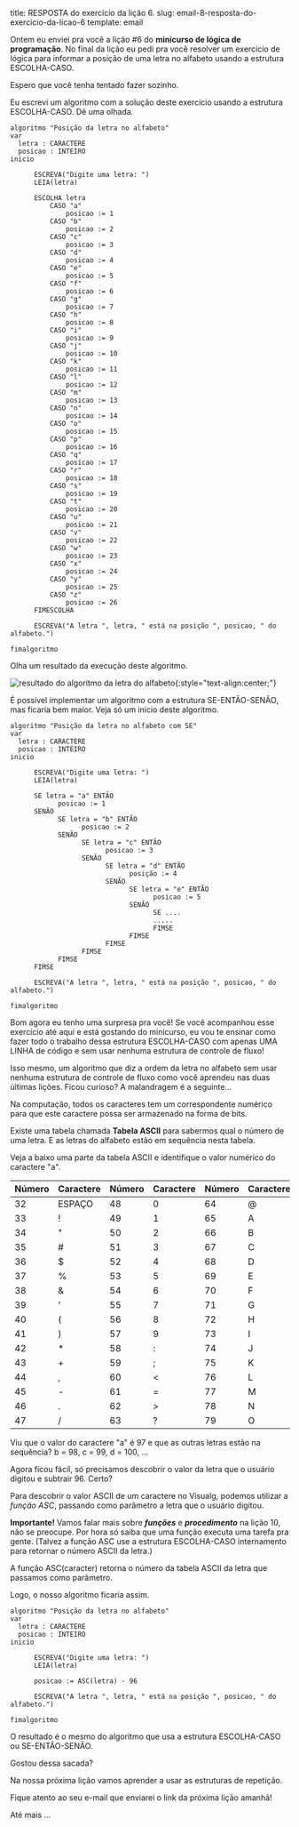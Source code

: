 title: RESPOSTA do exercício da lição 6.
slug: email-8-resposta-do-exercicio-da-licao-6
template: email

Ontem eu enviei pra você a lição #6 do **minicurso de lógica de programação**. No final da lição eu pedi pra você resolver um exercício de lógica para informar a posição de uma letra no alfabeto usando a estrutura ESCOLHA-CASO.

Espero que você tenha tentado fazer sozinho.

Eu escrevi um algoritmo com a solução deste exercício usando a estrutura ESCOLHA-CASO. Dê uma olhada.

```
algoritmo "Posição da letra no alfabeto"
var
  letra : CARACTERE
  posicao : INTEIRO
inicio

      ESCREVA("Digite uma letra: ")
      LEIA(letra)

      ESCOLHA letra
          CASO "a"
              posicao := 1
          CASO "b"
              posicao := 2
          CASO "c"
              posicao := 3
          CASO "d"
              posicao := 4
          CASO "e"
              posicao := 5
          CASO "f"
              posicao := 6
          CASO "g"
              posicao := 7
          CASO "h"
              posicao := 8
          CASO "i"
              posicao := 9
          CASO "j"
              posicao := 10
          CASO "k"
              posicao := 11
          CASO "l"
              posicao := 12
          CASO "m"
              posicao := 13
          CASO "n"
              posicao := 14
          CASO "o"
              posicao := 15
          CASO "p"
              posicao := 16
          CASO "q"
              posicao := 17
          CASO "r"
              posicao := 18
          CASO "s"
              posicao := 19
          CASO "t"
              posicao := 20
          CASO "u"
              posicao := 21
          CASO "v"
              posicao := 22
          CASO "w"
              posicao := 23
          CASO "x"
              posicao := 24
          CASO "y"
              posicao := 25
          CASO "z"
              posicao := 26
      FIMESCOLHA

      ESCREVA("A letra ", letra, " está na posição ", posicao, " do alfabeto.")

fimalgoritmo
```

Olha um resultado da execução deste algoritmo.

![resultado do algoritmo da letra do alfabeto](http://mclp.dicasdeprogramacao.com.br/images/resultado-letra-do-alfabeto.png){:style="text-align:center;"}

É possível implementar um algoritmo com a estrutura SE-ENTÃO-SENÃO, mas ficaria bem maior. Veja só um inicio deste algoritmo.

```
algoritmo "Posição da letra no alfabeto com SE"
var
  letra : CARACTERE
  posicao : INTEIRO
inicio

      ESCREVA("Digite uma letra: ")
      LEIA(letra)

      SE letra = "a" ENTÃO
            posicao := 1
      SENÃO
            SE letra = "b" ENTÃO
                  posicao := 2
            SENÃO
                  SE letra = "c" ENTÃO
                        posicao := 3
                  SENÃO
                        SE letra = "d" ENTÃO
                              posição := 4
                        SENÃO
                              SE letra = "e" ENTÃO
                                    posicao := 5
                              SENÃO
                                    SE ....
                                    .....
                                    FIMSE
                              FIMSE
                        FIMSE
                  FIMSE
            FIMSE
      FIMSE

      ESCREVA("A letra ", letra, " está na posição ", posicao, " do alfabeto.")

fimalgoritmo
```

Bom agora eu tenho uma surpresa pra você!
Se você acompanhou esse exercício até aqui e está gostando do minicurso,
eu vou te ensinar como fazer todo o trabalho dessa estrutura ESCOLHA-CASO
com apenas UMA LINHA de código e sem usar nenhuma estrutura de controle de fluxo!

Isso mesmo, um algoritmo que diz a ordem da letra no alfabeto
sem usar nenhuma estrutura de controle de fluxo como você aprendeu nas duas últimas lições.
Ficou curioso? A malandragem é a seguinte...

Na computação, todos os caracteres tem um correspondente numérico
para que este caractere possa ser armazenado na forma de bits.

Existe uma tabela chamada **Tabela ASCII** para sabermos qual o número de uma letra.
E as letras do alfabeto estão em sequência nesta tabela.

Veja a baixo uma parte da tabela ASCII e identifique o valor numérico do caractere "a".

| Número  | Caractere | Número  | Caractere | Número  | Caractere | Número  | Caractere | Número  | Caractere | Número  | Caractere |
|---      |---        |---      |---        |---      |---        |---      |---        |---      |---        |---      |---        |
| 32      | ESPAÇO    | 48      | 0         | 64      | @         | 80      | P         | 96      | `         | 112     | p         |
| 33      | !         | 49      | 1         | 65      | A         | 81      | Q         | 97      | a         | 113     | q         |
| 34      | "         | 50      | 2         | 66      | B         | 82      | R         | 98      | b         | 114     | r         |
| 35      | #         | 51      | 3         | 67      | C         | 83      | S         | 99      | c         | 115     | s         |
| 36      | $         | 52      | 4         | 68      | D         | 84      | T         | 100     | d         | 116     | t         |
| 37      | %         | 53      | 5         | 69      | E         | 85      | U         | 101     | e         | 117     | u         |
| 38      | &         | 54      | 6         | 70      | F         | 86      | V         | 102     | f         | 118     | v         |
| 39      | '         | 55      | 7         | 71      | G         | 87      | W         | 103     | g         | 119     | w         |
| 40      | (         | 56      | 8         | 72      | H         | 88      | X         | 104     | h         | 120     | x         |
| 41      | )         | 57      | 9         | 73      | I         | 89      | Y         | 105     | i         | 121     | y         |
| 42      | *         | 58      | :         | 74      | J         | 90      | Z         | 106     | j         | 122     | z         |
| 43      | +         | 59      | ;         | 75      | K         | 91      | [         | 107     | k         | 123     | {         |
| 44      | ,         | 60      | <         | 76      | L         | 92      | \         | 108     | l         | 124     | |         |
| 45      | -         | 61      | =         | 77      | M         | 93      | ]         | 109     | m         | 125     | }         |
| 46      | .         | 62      | >         | 78      | N         | 94      | ^         | 110     | n         | 126     | ~         |
| 47      | /         | 63      | ?         | 79      | O         | 96      | _         | 111     | o         | 127     | DELETE    |

Viu que o valor do caractere "a" é 97 e que as outras letras estão na sequência? b = 98, c = 99, d = 100, ...

Agora ficou fácil, só precisamos descobrir o valor da letra que o usuário digitou e subtrair 96. Certo?

Para descobrir o valor ASCII de um caractere no Visualg, podemos utilizar a _função ASC_,
passando como parâmetro a letra que o usuário digitou.

**Importante!** Vamos falar mais sobre ***funções*** e ***procedimento*** na lição 10, não se preocupe.
Por hora só saiba que uma função executa uma tarefa pra gente.
(Talvez a função ASC use a estrutura ESCOLHA-CASO internamento para retornar o número ASCII da letra.)

A função ASC(caracter) retorna o número da tabela ASCII da letra que passamos como parâmetro.

Logo, o nosso algoritmo ficaria assim.

```
algoritmo "Posição da letra no alfabeto"
var
  letra : CARACTERE
  posicao : INTEIRO
inicio

      ESCREVA("Digite uma letra: ")
      LEIA(letra)

      posicao := ASC(letra) - 96

      ESCREVA("A letra ", letra, " está na posição ", posicao, " do alfabeto.")

fimalgoritmo
```

O resultado é o mesmo do algoritmo que usa a estrutura ESCOLHA-CASO ou SE-ENTÃO-SENÃO.

Gostou dessa sacada?

Na nossa próxima lição vamos aprender a usar as estruturas de repetição.

Fique atento ao seu e-mail que enviarei o link da próxima lição amanhã!

Até mais ...
